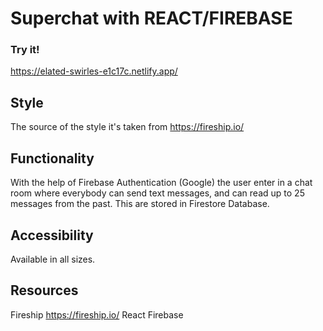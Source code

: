 # Superchat with REACT/FIREBASE 

### Try it!

https://elated-swirles-e1c17c.netlify.app/

## Style

The source of the style it's taken from https://fireship.io/

## Functionality 

With the help of Firebase Authentication (Google) the user enter in a chat room where everybody can send text messages, and can read up to 25 messages from the past. 
This are stored in Firestore Database.

## Accessibility 

Available in all sizes. 

## Resources

Fireship https://fireship.io/
React
Firebase
